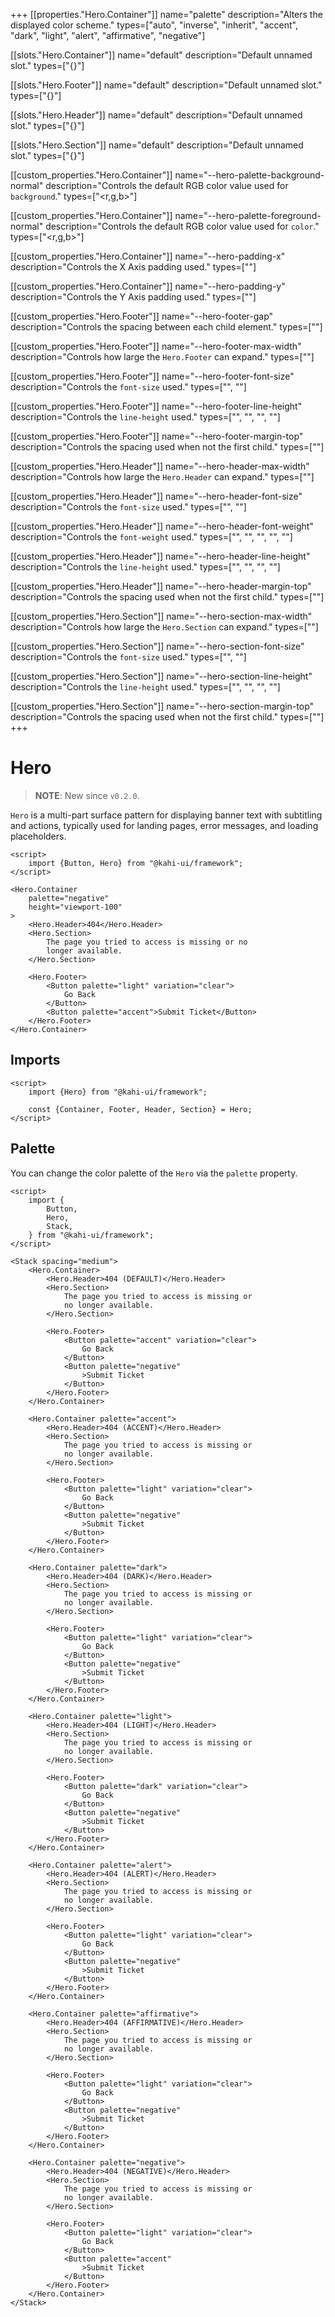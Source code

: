 +++
[[properties."Hero.Container"]]
name="palette"
description="Alters the displayed color scheme."
types=["auto", "inverse", "inherit", "accent", "dark", "light", "alert", "affirmative", "negative"]

[[slots."Hero.Container"]]
name="default"
description="Default unnamed slot."
types=["{}"]

[[slots."Hero.Footer"]]
name="default"
description="Default unnamed slot."
types=["{}"]

[[slots."Hero.Header"]]
name="default"
description="Default unnamed slot."
types=["{}"]

[[slots."Hero.Section"]]
name="default"
description="Default unnamed slot."
types=["{}"]

[[custom_properties."Hero.Container"]]
name="--hero-palette-background-normal"
description="Controls the default RGB color value used for `background`."
types=["<r,g,b>"]

[[custom_properties."Hero.Container"]]
name="--hero-palette-foreground-normal"
description="Controls the default RGB color value used for `color`."
types=["<r,g,b>"]

[[custom_properties."Hero.Container"]]
name="--hero-padding-x"
description="Controls the X Axis padding used."
types=["<length>"]

[[custom_properties."Hero.Container"]]
name="--hero-padding-y"
description="Controls the Y Axis padding used."
types=["<length>"]

[[custom_properties."Hero.Footer"]]
name="--hero-footer-gap"
description="Controls the spacing between each child element."
types=["<length>"]

[[custom_properties."Hero.Footer"]]
name="--hero-footer-max-width"
description="Controls how large the `Hero.Footer` can expand."
types=["<length>"]

[[custom_properties."Hero.Footer"]]
name="--hero-footer-font-size"
description="Controls the `font-size` used."
types=["<length>", "<percentage>"]

[[custom_properties."Hero.Footer"]]
name="--hero-footer-line-height"
description="Controls the `line-height` used."
types=["<normal>", "<number>", "<length>", "<percentage>"]

[[custom_properties."Hero.Footer"]]
name="--hero-footer-margin-top"
description="Controls the spacing used when not the first child."
types=["<length>"]

[[custom_properties."Hero.Header"]]
name="--hero-header-max-width"
description="Controls how large the `Hero.Header` can expand."
types=["<length>"]

[[custom_properties."Hero.Header"]]
name="--hero-header-font-size"
description="Controls the `font-size` used."
types=["<length>", "<percentage>"]

[[custom_properties."Hero.Header"]]
name="--hero-header-font-weight"
description="Controls the `font-weight` used."
types=["<normal>", "<bold>", "<bolder>", "<lighter>", "<number>"]

[[custom_properties."Hero.Header"]]
name="--hero-header-line-height"
description="Controls the `line-height` used."
types=["<normal>", "<number>", "<length>", "<percentage>"]

[[custom_properties."Hero.Header"]]
name="--hero-header-margin-top"
description="Controls the spacing used when not the first child."
types=["<length>"]

[[custom_properties."Hero.Section"]]
name="--hero-section-max-width"
description="Controls how large the `Hero.Section` can expand."
types=["<length>"]

[[custom_properties."Hero.Section"]]
name="--hero-section-font-size"
description="Controls the `font-size` used."
types=["<length>", "<percentage>"]

[[custom_properties."Hero.Section"]]
name="--hero-section-line-height"
description="Controls the `line-height` used."
types=["<normal>", "<number>", "<length>", "<percentage>"]

[[custom_properties."Hero.Section"]]
name="--hero-section-margin-top"
description="Controls the spacing used when not the first child."
types=["<length>"]
+++

# Hero

> **NOTE**: New since `v0.2.0`.

`Hero` is a multi-part surface pattern for displaying banner text with subtitling and actions, typically used for landing pages, error messages, and loading placeholders.

```svelte {title="Hero Preview" mode="repl"}
<script>
    import {Button, Hero} from "@kahi-ui/framework";
</script>

<Hero.Container
    palette="negative"
    height="viewport-100"
>
    <Hero.Header>404</Hero.Header>
    <Hero.Section>
        The page you tried to access is missing or no
        longer available.
    </Hero.Section>

    <Hero.Footer>
        <Button palette="light" variation="clear">
            Go Back
        </Button>
        <Button palette="accent">Submit Ticket</Button>
    </Hero.Footer>
</Hero.Container>
```

## Imports

```svelte {title="Hero Imports"}
<script>
    import {Hero} from "@kahi-ui/framework";

    const {Container, Footer, Header, Section} = Hero;
</script>
```

## Palette

You can change the color palette of the `Hero` via the `palette` property.

```svelte {title="Hero Palette" mode="repl"}
<script>
    import {
        Button,
        Hero,
        Stack,
    } from "@kahi-ui/framework";
</script>

<Stack spacing="medium">
    <Hero.Container>
        <Hero.Header>404 (DEFAULT)</Hero.Header>
        <Hero.Section>
            The page you tried to access is missing or
            no longer available.
        </Hero.Section>

        <Hero.Footer>
            <Button palette="accent" variation="clear">
                Go Back
            </Button>
            <Button palette="negative"
                >Submit Ticket
            </Button>
        </Hero.Footer>
    </Hero.Container>

    <Hero.Container palette="accent">
        <Hero.Header>404 (ACCENT)</Hero.Header>
        <Hero.Section>
            The page you tried to access is missing or
            no longer available.
        </Hero.Section>

        <Hero.Footer>
            <Button palette="light" variation="clear">
                Go Back
            </Button>
            <Button palette="negative"
                >Submit Ticket
            </Button>
        </Hero.Footer>
    </Hero.Container>

    <Hero.Container palette="dark">
        <Hero.Header>404 (DARK)</Hero.Header>
        <Hero.Section>
            The page you tried to access is missing or
            no longer available.
        </Hero.Section>

        <Hero.Footer>
            <Button palette="light" variation="clear">
                Go Back
            </Button>
            <Button palette="negative"
                >Submit Ticket
            </Button>
        </Hero.Footer>
    </Hero.Container>

    <Hero.Container palette="light">
        <Hero.Header>404 (LIGHT)</Hero.Header>
        <Hero.Section>
            The page you tried to access is missing or
            no longer available.
        </Hero.Section>

        <Hero.Footer>
            <Button palette="dark" variation="clear">
                Go Back
            </Button>
            <Button palette="negative"
                >Submit Ticket
            </Button>
        </Hero.Footer>
    </Hero.Container>

    <Hero.Container palette="alert">
        <Hero.Header>404 (ALERT)</Hero.Header>
        <Hero.Section>
            The page you tried to access is missing or
            no longer available.
        </Hero.Section>

        <Hero.Footer>
            <Button palette="light" variation="clear">
                Go Back
            </Button>
            <Button palette="negative"
                >Submit Ticket
            </Button>
        </Hero.Footer>
    </Hero.Container>

    <Hero.Container palette="affirmative">
        <Hero.Header>404 (AFFIRMATIVE)</Hero.Header>
        <Hero.Section>
            The page you tried to access is missing or
            no longer available.
        </Hero.Section>

        <Hero.Footer>
            <Button palette="light" variation="clear">
                Go Back
            </Button>
            <Button palette="negative"
                >Submit Ticket
            </Button>
        </Hero.Footer>
    </Hero.Container>

    <Hero.Container palette="negative">
        <Hero.Header>404 (NEGATIVE)</Hero.Header>
        <Hero.Section>
            The page you tried to access is missing or
            no longer available.
        </Hero.Section>

        <Hero.Footer>
            <Button palette="light" variation="clear">
                Go Back
            </Button>
            <Button palette="accent"
                >Submit Ticket
            </Button>
        </Hero.Footer>
    </Hero.Container>
</Stack>
```
